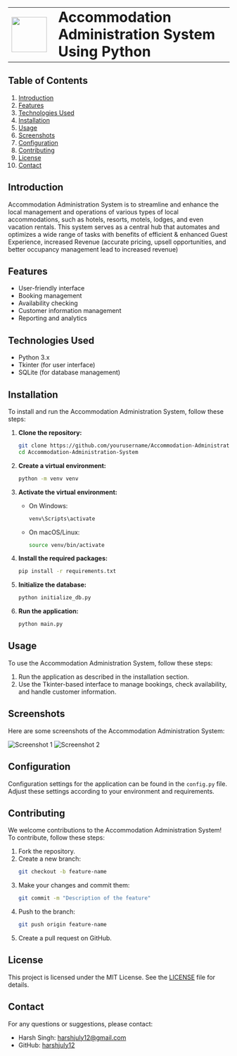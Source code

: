 <table>
  <tr>
    <td><img src="https://github.com/harshjuly12/Accommodation-Administration-System-Using-Python/assets/112745312/6ebc6d50-8be0-44df-9c5e-b37e81bae6f3" width="80" style="margin-right: 10;"></td>
    <td><h1 style="margin: 0;">Accommodation Administration System Using Python</h1></td>
  </tr>
</table>

## Table of Contents
1. [Introduction](#introduction)
2. [Features](#features)
3. [Technologies Used](#technologies-used)
4. [Installation](#installation)
5. [Usage](#usage)
6. [Screenshots](#screenshots)
7. [Configuration](#configuration)
8. [Contributing](#contributing)
9. [License](#license)
10. [Contact](#contact)

## Introduction
Accommodation Administration System is to streamline and enhance the local management and operations of various types of local accommodations, such as hotels, resorts, motels, lodges, and even vacation rentals. This system serves as a central hub that automates and optimizes a wide range of tasks with benefits of efficient & enhanced Guest Experience, increased Revenue (accurate pricing, upsell opportunities, and better occupancy management lead to increased revenue)

## Features
- User-friendly interface
- Booking management
- Availability checking
- Customer information management
- Reporting and analytics

## Technologies Used
- Python 3.x
- Tkinter (for user interface)
- SQLite (for database management)

## Installation
To install and run the Accommodation Administration System, follow these steps:

1. **Clone the repository:**
    ```sh
    git clone https://github.com/yourusername/Accommodation-Administration-System.git
    cd Accommodation-Administration-System
    ```

2. **Create a virtual environment:**
    ```sh
    python -m venv venv
    ```

3. **Activate the virtual environment:**
    - On Windows:
        ```sh
        venv\Scripts\activate
        ```
    - On macOS/Linux:
        ```sh
        source venv/bin/activate
        ```

4. **Install the required packages:**
    ```sh
    pip install -r requirements.txt
    ```

5. **Initialize the database:**
    ```sh
    python initialize_db.py
    ```

6. **Run the application:**
    ```sh
    python main.py
    ```

## Usage
To use the Accommodation Administration System, follow these steps:
1. Run the application as described in the installation section.
2. Use the Tkinter-based interface to manage bookings, check availability, and handle customer information.

## Screenshots
Here are some screenshots of the Accommodation Administration System:

![Screenshot 1](https://github.com/harshjuly12/Accommodation-Administration-System-Using-Python/assets/112745312/248f8f38-8eec-4b10-938f-dcb4b191b6f1)
![Screenshot 2](https://github.com/harshjuly12/Accommodation-Administration-System-Using-Python/assets/112745312/ad8810ad-6ada-4c72-a65d-a1faa0f02b02)

## Configuration
Configuration settings for the application can be found in the `config.py` file. Adjust these settings according to your environment and requirements.

## Contributing
We welcome contributions to the Accommodation Administration System! To contribute, follow these steps:
1. Fork the repository.
2. Create a new branch:
    ```sh
    git checkout -b feature-name
    ```
3. Make your changes and commit them:
    ```sh
    git commit -m "Description of the feature"
    ```
4. Push to the branch:
    ```sh
    git push origin feature-name
    ```
5. Create a pull request on GitHub.

## License
This project is licensed under the MIT License. See the [LICENSE](LICENSE) file for details.

## Contact
For any questions or suggestions, please contact:
- Harsh Singh: [harshjuly12@gmail.com](harshjuly12@gmail.com)
- GitHub: [harshjuly12](https://github.com/harshjuly12)
